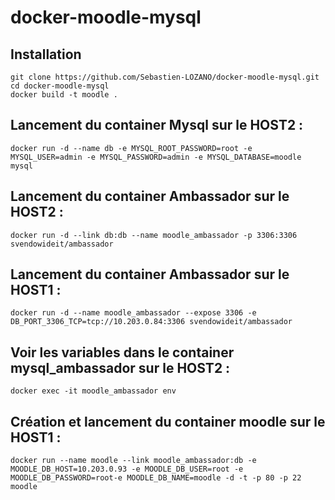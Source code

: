 docker-moodle-mysql
=============

## Installation
```
git clone https://github.com/Sebastien-LOZANO/docker-moodle-mysql.git
cd docker-moodle-mysql
docker build -t moodle .
```
## Lancement du container Mysql sur le HOST2 :
```
docker run -d --name db -e MYSQL_ROOT_PASSWORD=root -e MYSQL_USER=admin -e MYSQL_PASSWORD=admin -e MYSQL_DATABASE=moodle mysql
```
## Lancement du container Ambassador sur le HOST2 :
```
docker run -d --link db:db --name moodle_ambassador -p 3306:3306 svendowideit/ambassador
```
## Lancement du container Ambassador sur le HOST1 :
```
docker run -d --name moodle_ambassador --expose 3306 -e DB_PORT_3306_TCP=tcp://10.203.0.84:3306 svendowideit/ambassador
```
## Voir les variables dans le container mysql_ambassador sur le HOST2 :
```
docker exec -it moodle_ambassador env
```
## Création et lancement du container moodle sur le HOST1 :
```
docker run --name moodle --link moodle_ambassador:db -e MOODLE_DB_HOST=10.203.0.93 -e MOODLE_DB_USER=root -e MOODLE_DB_PASSWORD=root-e MOODLE_DB_NAME=moodle -d -t -p 80 -p 22 moodle
```
